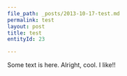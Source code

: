 ```yaml
---
file_path: _posts/2013-10-17-test.md
permalink: test
layout: post
title: test
entityId: 23

---
```

Some text is here. Alright, cool. I like!!